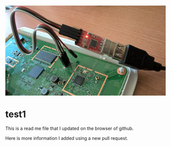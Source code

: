 ![headshot](WP_20180922_12_35_54_Pro.jpg)
# test1
This is a read me file that I updated on the browser of github.

Here is more information I added using a new pull request.
